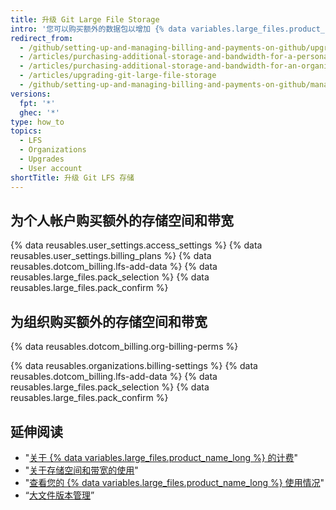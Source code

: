 ```yaml
---
title: 升级 Git Large File Storage
intro: '您可以购买额外的数据包以增加 {% data variables.large_files.product_name_short %} 的每月带宽配额和总存储容量。'
redirect_from:
  - /github/setting-up-and-managing-billing-and-payments-on-github/upgrading-git-large-file-storage
  - /articles/purchasing-additional-storage-and-bandwidth-for-a-personal-account/
  - /articles/purchasing-additional-storage-and-bandwidth-for-an-organization/
  - /articles/upgrading-git-large-file-storage
  - /github/setting-up-and-managing-billing-and-payments-on-github/managing-billing-for-git-large-file-storage/upgrading-git-large-file-storage
versions:
  fpt: '*'
  ghec: '*'
type: how_to
topics:
  - LFS
  - Organizations
  - Upgrades
  - User account
shortTitle: 升级 Git LFS 存储
---
```


## 为个人帐户购买额外的存储空间和带宽

{% data reusables.user_settings.access_settings %}
{% data reusables.user_settings.billing_plans %}
{% data reusables.dotcom_billing.lfs-add-data %}
{% data reusables.large_files.pack_selection %}
{% data reusables.large_files.pack_confirm %}

## 为组织购买额外的存储空间和带宽

{% data reusables.dotcom_billing.org-billing-perms %}

{% data reusables.organizations.billing-settings %}
{% data reusables.dotcom_billing.lfs-add-data %}
{% data reusables.large_files.pack_selection %}
{% data reusables.large_files.pack_confirm %}

## 延伸阅读

- "[关于 {% data variables.large_files.product_name_long %} 的计费](/articles/about-billing-for-git-large-file-storage)"
- "[关于存储空间和带宽的使用](/articles/about-storage-and-bandwidth-usage)"
- "[查看您的 {% data variables.large_files.product_name_long %} 使用情况](/articles/viewing-your-git-large-file-storage-usage)"
- “[大文件版本管理](/articles/versioning-large-files)”

